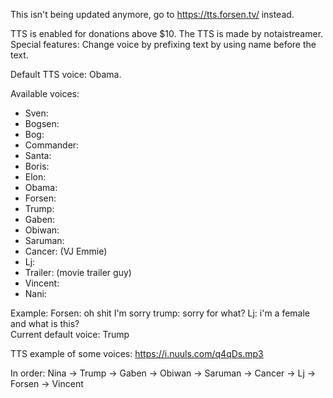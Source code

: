 This isn't being updated anymore, go to https://tts.forsen.tv/ instead.


TTS is enabled for donations above $10. The TTS is made by notaistreamer.  
Special features: Change voice by prefixing text by using name before the text.

Default TTS voice: Obama.

Available voices:
- Sven:
- Bogsen:
- Bog:
- Commander:
- Santa:
- Boris:
- Elon:
- Obama:
- Forsen:
- Trump:
- Gaben:
- Obiwan:
- Saruman:
- Cancer: (VJ Emmie)
- Lj:
- Trailer: (movie trailer guy)
- Vincent:
- Nani:


Example: Forsen: oh shit I'm sorry trump: sorry for what? Lj: i'm a female and what is this?  
Current default voice: Trump

TTS example of some voices: 
https://i.nuuls.com/q4qDs.mp3

In order: Nina -> Trump -> Gaben -> Obiwan -> Saruman -> Cancer -> Lj -> Forsen -> Vincent
